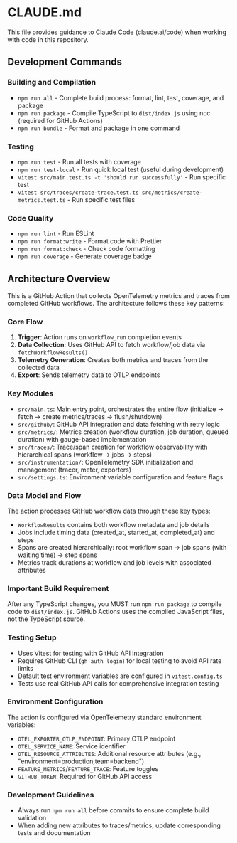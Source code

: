 # CLAUDE.md

This file provides guidance to Claude Code (claude.ai/code) when working with
code in this repository.

## Development Commands

### Building and Compilation

- `npm run all` - Complete build process: format, lint, test, coverage, and
  package
- `npm run package` - Compile TypeScript to `dist/index.js` using ncc (required
  for GitHub Actions)
- `npm run bundle` - Format and package in one command

### Testing

- `npm run test` - Run all tests with coverage
- `npm run test-local` - Run quick local test (useful during development)
- `vitest src/main.test.ts -t 'should run successfully'` - Run specific test
- `vitest src/traces/create-trace.test.ts src/metrics/create-metrics.test.ts` -
  Run specific test files

### Code Quality

- `npm run lint` - Run ESLint
- `npm run format:write` - Format code with Prettier
- `npm run format:check` - Check code formatting
- `npm run coverage` - Generate coverage badge

## Architecture Overview

This is a GitHub Action that collects OpenTelemetry metrics and traces from
completed GitHub workflows. The architecture follows these key patterns:

### Core Flow

1. **Trigger**: Action runs on `workflow_run` completion events
2. **Data Collection**: Uses GitHub API to fetch workflow/job data via
   `fetchWorkflowResults()`
3. **Telemetry Generation**: Creates both metrics and traces from the collected
   data
4. **Export**: Sends telemetry data to OTLP endpoints

### Key Modules

- `src/main.ts`: Main entry point, orchestrates the entire flow (initialize →
  fetch → create metrics/traces → flush/shutdown)
- `src/github/`: GitHub API integration and data fetching with retry logic
- `src/metrics/`: Metrics creation (workflow duration, job duration, queued
  duration) with gauge-based implementation
- `src/traces/`: Trace/span creation for workflow observability with
  hierarchical spans (workflow → jobs → steps)
- `src/instrumentation/`: OpenTelemetry SDK initialization and management
  (tracer, meter, exporters)
- `src/settings.ts`: Environment variable configuration and feature flags

### Data Model and Flow

The action processes GitHub workflow data through these key types:

- `WorkflowResults` contains both workflow metadata and job details
- Jobs include timing data (created_at, started_at, completed_at) and steps
- Spans are created hierarchically: root workflow span → job spans (with waiting
  time) → step spans
- Metrics track durations at workflow and job levels with associated attributes

### Important Build Requirement

After any TypeScript changes, you MUST run `npm run package` to compile code to
`dist/index.js`. GitHub Actions uses the compiled JavaScript files, not the
TypeScript source.

### Testing Setup

- Uses Vitest for testing with GitHub API integration
- Requires GitHub CLI (`gh auth login`) for local testing to avoid API rate
  limits
- Default test environment variables are configured in `vitest.config.ts`
- Tests use real GitHub API calls for comprehensive integration testing

### Environment Configuration

The action is configured via OpenTelemetry standard environment variables:

- `OTEL_EXPORTER_OTLP_ENDPOINT`: Primary OTLP endpoint
- `OTEL_SERVICE_NAME`: Service identifier
- `OTEL_RESOURCE_ATTRIBUTES`: Additional resource attributes (e.g.,
  "environment=production,team=backend")
- `FEATURE_METRICS`/`FEATURE_TRACE`: Feature toggles
- `GITHUB_TOKEN`: Required for GitHub API access

### Development Guidelines

- Always run `npm run all` before commits to ensure complete build validation
- When adding new attributes to traces/metrics, update corresponding tests and
  documentation
